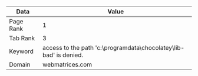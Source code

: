 |Data|Value|
|---|---|
|Page Rank|1|
|Tab Rank|3|
|Keyword|access to the path 'c:\programdata\chocolatey\lib-bad' is denied.|
|Domain|webmatrices.com|